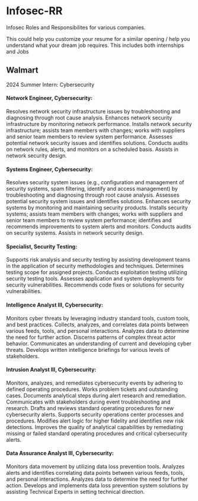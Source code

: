 # Infosec-RR
Infosec Roles and Responsibilites for various companies. 

This could help you customize your resume for a similar opening / help you understand what your dream job requires.
This includes both internships and Jobs



## Walmart

2024 Summer Intern: Cybersecurity

#### Network Engineer, Cybersecurity:
Resolves network security infrastructure issues by troubleshooting and diagnosing through root cause analysis.
Enhances network security infrastructure by monitoring network performance.
Installs network security infrastructure; assists team members with changes; works with suppliers and senior team members to review system performance.
Assesses potential network security issues and identifies solutions.
Conducts audits on network rules, alerts, and monitors on a scheduled basis.
Assists in network security design.

#### Systems Engineer, Cybersecurity:
Resolves security system issues (e.g., configuration and management of security systems, spam filtering, identify and access management) by troubleshooting and diagnosing through root cause analysis.
Assesses potential security system issues and identifies solutions.
Enhances security systems by monitoring and maintaining security products.
Installs security systems; assists team members with changes; works with suppliers and senior team members to review system performance; identifies and recommends improvements to system alerts and monitors.
Conducts audits on security systems.
Assists in network security design.

#### Specialist, Security Testing:
Supports risk analysis and security testing by assisting development teams in the application of security methodologies and techniques.
Determines testing scope for assigned projects.
Conducts exploitation testing utilizing security testing tools.
Assesses application and system deployments for security vulnerabilities.
Recommends code fixes or solutions for security vulnerabilities.

#### Intelligence Analyst III, Cybersecurity:
Monitors cyber threats by leveraging industry standard tools, custom tools, and best practices.
Collects, analyzes, and correlates data points between various feeds, tools, and personal interactions.
Analyzes data to determine the need for further action.
Discerns patterns of complex threat actor behavior.
Communicates an understanding of current and developing cyber threats.
Develops written intelligence briefings for various levels of stakeholders.

#### Intrusion Analyst III, Cybersecurity:
Monitors, analyzes, and remediates cybersecurity events by adhering to defined operating procedures.
Works problem tickets and outstanding cases.
Documents analytical steps during alert research and remediation.
Communicates with stakeholders during event troubleshooting and research.
Drafts and reviews standard operating procedures for new cybersecurity alerts.
Supports security operations center processes and procedures.
Modifies alert logic for higher fidelity and identifies new risk detections.
Improves the quality of analytical capabilities by remediating missing or failed standard operating procedures and critical cybersecurity alerts.

#### Data Assurance Analyst III, Cybersecurity:
Monitors data movement by utilizing data loss prevention tools.
Analyzes alerts and identifies correlating data points between various feeds, tools, and personal interactions.
Analyzes data to determine the need for further action.
Develops and implements data loss prevention system solutions by assisting Technical Experts in setting technical direction.
